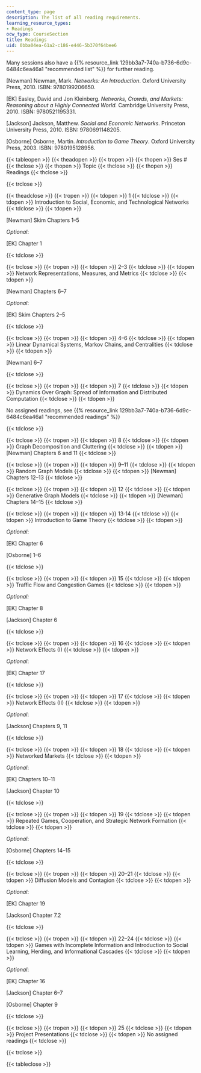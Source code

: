 ```yaml
---
content_type: page
description: The list of all reading requirements.
learning_resource_types:
- Readings
ocw_type: CourseSection
title: Readings
uid: 0bba04ea-61a2-c186-e446-5b370f64bee6
---
```


Many sessions also have a {{% resource_link 129bb3a7-740a-b736-6d9c-6484c6ea46a1 "recommended list" %}} for further reading.  

\[Newman\] Newman, Mark. _Networks: An Introduction_. Oxford University Press, 2010. ISBN: 9780199206650.

\[EK\] Easley, David and Jon Kleinberg. _Networks, Crowds, and Markets: Reasoning about a Highly Connected World._ Cambridge University Press, 2010. ISBN: 9780521195331.

\[Jackson\] Jackson, Matthew. _Social and Economic Networks_. Princeton University Press, 2010. ISBN: 9780691148205.

\[Osborne\] Osborne, Martin. _Introduction to Game Theory_. Oxford University Press, 2003. ISBN: 9780195128956.

{{< tableopen >}}
{{< theadopen >}}
{{< tropen >}}
{{< thopen >}}
Ses #
{{< thclose >}}
{{< thopen >}}
Topic
{{< thclose >}}
{{< thopen >}}
Readings
{{< thclose >}}

{{< trclose >}}

{{< theadclose >}}
{{< tropen >}}
{{< tdopen >}}
1
{{< tdclose >}}
{{< tdopen >}}
Introduction to Social, Economic, and Technological Networks
{{< tdclose >}}
{{< tdopen >}}


\[Newman\] Skim Chapters 1–5

_Optional_:

\[EK\] Chapter 1


{{< tdclose >}}

{{< trclose >}}
{{< tropen >}}
{{< tdopen >}}
2–3
{{< tdclose >}}
{{< tdopen >}}
Network Representations, Measures, and Metrics
{{< tdclose >}}
{{< tdopen >}}


\[Newman\] Chapters 6–7

_Optional_:

\[EK\] Skim Chapters 2–5


{{< tdclose >}}

{{< trclose >}}
{{< tropen >}}
{{< tdopen >}}
4–6
{{< tdclose >}}
{{< tdopen >}}
Linear Dynamical Systems, Markov Chains, and Centralities
{{< tdclose >}}
{{< tdopen >}}


\[Newman\] 6–7


{{< tdclose >}}

{{< trclose >}}
{{< tropen >}}
{{< tdopen >}}
7
{{< tdclose >}}
{{< tdopen >}}
Dynamics Over Graph: Spread of Information and Distributed Computation
{{< tdclose >}}
{{< tdopen >}}


No assigned readings, see {{% resource_link 129bb3a7-740a-b736-6d9c-6484c6ea46a1 "recommended readings" %}}


{{< tdclose >}}

{{< trclose >}}
{{< tropen >}}
{{< tdopen >}}
8
{{< tdclose >}}
{{< tdopen >}}
Graph Decomposition and Cluttering
{{< tdclose >}}
{{< tdopen >}}
\[Newman\] Chapters 6 and 11
{{< tdclose >}}

{{< trclose >}}
{{< tropen >}}
{{< tdopen >}}
9–11
{{< tdclose >}}
{{< tdopen >}}
Random Graph Models
{{< tdclose >}}
{{< tdopen >}}
\[Newman\] Chapters 12–13
{{< tdclose >}}

{{< trclose >}}
{{< tropen >}}
{{< tdopen >}}
12
{{< tdclose >}}
{{< tdopen >}}
Generative Graph Models
{{< tdclose >}}
{{< tdopen >}}
\[Newman\] Chapters 14–15
{{< tdclose >}}

{{< trclose >}}
{{< tropen >}}
{{< tdopen >}}
13‑14
{{< tdclose >}}
{{< tdopen >}}
Introduction to Game Theory
{{< tdclose >}}
{{< tdopen >}}


_Optional_:

\[EK\] Chapter 6

\[Osborne\] 1–6


{{< tdclose >}}

{{< trclose >}}
{{< tropen >}}
{{< tdopen >}}
15
{{< tdclose >}}
{{< tdopen >}}
Traffic Flow and Congestion Games
{{< tdclose >}}
{{< tdopen >}}


_Optional:_

\[EK\] Chapter 8

\[Jackson\] Chapter 6


{{< tdclose >}}

{{< trclose >}}
{{< tropen >}}
{{< tdopen >}}
16
{{< tdclose >}}
{{< tdopen >}}
Network Effects (I)
{{< tdclose >}}
{{< tdopen >}}


_Optional_:

\[EK\] Chapter 17


{{< tdclose >}}

{{< trclose >}}
{{< tropen >}}
{{< tdopen >}}
17
{{< tdclose >}}
{{< tdopen >}}
Network Effects (II)
{{< tdclose >}}
{{< tdopen >}}


_Optional_:

\[Jackson\] Chapters 9, 11


{{< tdclose >}}

{{< trclose >}}
{{< tropen >}}
{{< tdopen >}}
18
{{< tdclose >}}
{{< tdopen >}}
Networked Markets
{{< tdclose >}}
{{< tdopen >}}


_Optional_:

\[EK\] Chapters 10–11

\[Jackson\] Chapter 10


{{< tdclose >}}

{{< trclose >}}
{{< tropen >}}
{{< tdopen >}}
19
{{< tdclose >}}
{{< tdopen >}}
Repeated Games, Cooperation, and Strategic Network Formation
{{< tdclose >}}
{{< tdopen >}}


_Optional_:

\[Osborne\] Chapters 14–15


{{< tdclose >}}

{{< trclose >}}
{{< tropen >}}
{{< tdopen >}}
20–21
{{< tdclose >}}
{{< tdopen >}}
Diffusion Models and Contagion
{{< tdclose >}}
{{< tdopen >}}


_Optional_:

\[EK\] Chapter 19

\[Jackson\] Chapter 7.2


{{< tdclose >}}

{{< trclose >}}
{{< tropen >}}
{{< tdopen >}}
22–24
{{< tdclose >}}
{{< tdopen >}}
Games with Incomplete Information and Introduction to Social Learning, Herding, and Informational Cascades
{{< tdclose >}}
{{< tdopen >}}


_Optional_: 

\[EK\] Chapter 16

\[Jackson\] Chapter 6–7

\[Osborne\] Chapter 9


{{< tdclose >}}

{{< trclose >}}
{{< tropen >}}
{{< tdopen >}}
25
{{< tdclose >}}
{{< tdopen >}}
Project Presentations
{{< tdclose >}}
{{< tdopen >}}
No assigned readings
{{< tdclose >}}

{{< trclose >}}

{{< tableclose >}}